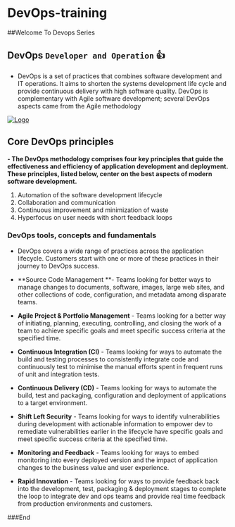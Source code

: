 # DevOps-training
##Welcome To Devops Series

## DevOps `Developer and Operation` 👍

- DevOps is a set of practices that combines software development and IT operations. It aims to shorten the systems development life cycle and provide continuous delivery with high software quality. DevOps is complementary with Agile software development; several DevOps aspects came from the Agile methodology

 [![Logo](https://storage.googleapis.com/blogs-images/ciscoblogs/1/5d37d7284e6e8.png)](https://github.com/ajayk-habilelabs/DevOps-training.git)

## Core DevOps principles
**- The DevOps methodology comprises four key principles that guide the effectiveness and efficiency of application development and deployment. These principles, listed below, center on the best aspects of modern software development.**

1. Automation of the software development lifecycle
2. Collaboration and communication
3. Continuous improvement and minimization of waste
4. Hyperfocus on user needs with short feedback loops

### DevOps tools, concepts and fundamentals
- DevOps covers a wide range of practices across the application lifecycle. Customers start with one or more of these practices in their journey to DevOps success.

- **Source Code Management **- Teams looking for better ways to manage changes to documents, software, images, large web sites, and other collections of code, configuration, and metadata among disparate teams.

- **Agile Project & Portfolio Management** - Teams looking for a better way of initiating, planning, executing, controlling, and closing the work of a team to achieve specific goals and meet specific success criteria at the specified time.

- **Continuous Integration (CI)** - Teams looking for ways to automate the build and testing processes to consistently integrate code and continuously test to minimise the manual efforts spent in frequent runs of unit and integration tests.

- **Continuous Delivery (CD)** - Teams looking for ways to automate the build, test and packaging, configuration and deployment of applications to a target environment.

- **Shift Left Security** - Teams looking for ways to identify vulnerabilities during development with actionable information to empower dev to remediate vulnerabilities earlier in the lifecycle have specific goals and meet specific success criteria at the specified time.

- **Monitoring and Feedback** - Teams looking for ways to embed monitoring into every deployed version and the impact of application changes to the business value and user experience.

- **Rapid Innovation** - Teams looking for ways to provide feedback back into the development, test, packaging & deployment stages to complete the loop to integrate dev and ops teams and provide real time feedback from production environments and customers.

###End
